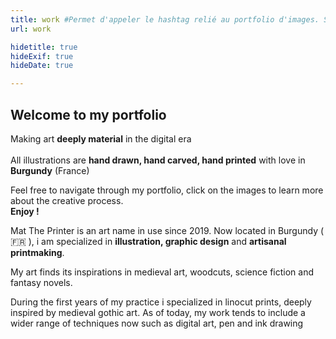 ```yaml
---
title: work #Permet d'appeler le hashtag relié au portfolio d'images. Si on met un #digital_art, il va montrer les images avec le bon hashtag. Important de relier ce hashtag à des posts qu'on veut mettre en avant sur la homepage.
url: work

hidetitle: true
hideExif: true
hideDate: true

--- 
```


<div>

<h2>Welcome to my portfolio</h2>
	<p>
    Making art <strong>deeply material</strong> in the digital era </br></br>
		 All illustrations are <strong>hand drawn, hand carved, hand printed</strong> with love in <strong>Burgundy</strong> (France)
</p>
	<p>
		Feel free to navigate through my portfolio, click on the images to learn more about the creative process.</br> <strong>Enjoy !
		</strong> 

Mat The Printer is an art name in use since 2019.
Now located in Burgundy ( 🇫🇷 ), i am specialized in  **illustration, graphic design** and **artisanal printmaking**.

My art finds its inspirations in medieval art, woodcuts, science fiction and fantasy novels. 

During the first years of my practice i specialized in linocut prints, deeply inspired by medieval gothic art. As of today, my work tends to include a wider range of techniques now such as digital art, pen and ink drawing







</div>
